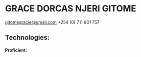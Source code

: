 # GRACE DORCAS NJERI GITOME
gitomegracie@gmail.com
+254 (0) 711 901 757



## **Technologies**:
#### Proficient:
